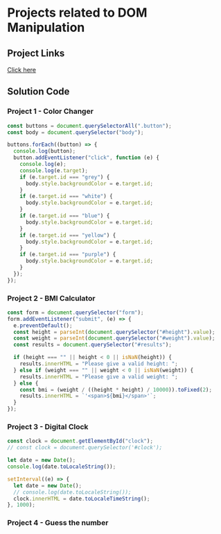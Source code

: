 # Projects related to DOM Manipulation

## Project Links

[Click here](https://stackblitz.com/edit/dom-project-chaiaurcode-7zd97b)

## Solution Code

### Project 1 - Color Changer

```javascript
const buttons = document.querySelectorAll(".button");
const body = document.querySelector("body");

buttons.forEach((button) => {
  console.log(button);
  button.addEventListener("click", function (e) {
    console.log(e);
    console.log(e.target);
    if (e.target.id === "grey") {
      body.style.backgroundColor = e.target.id;
    }
    if (e.target.id === "white") {
      body.style.backgroundColor = e.target.id;
    }
    if (e.target.id === "blue") {
      body.style.backgroundColor = e.target.id;
    }
    if (e.target.id === "yellow") {
      body.style.backgroundColor = e.target.id;
    }
    if (e.target.id === "purple") {
      body.style.backgroundColor = e.target.id;
    }
  });
});
```

### Project 2 - BMI Calculator

```javascript
const form = document.querySelector("form");
form.addEventListener("submit", (e) => {
  e.preventDefault();
  const height = parseInt(document.querySelector("#height").value);
  const weight = parseInt(document.querySelector("#weight").value);
  const results = document.querySelector("#results");

  if (height === "" || height < 0 || isNaN(height)) {
    results.innerHTML = "Please give a valid height: ";
  } else if (weight === "" || weight < 0 || isNaN(weight)) {
    results.innerHTML = "Please give a valid weight: ";
  } else {
    const bmi = (weight / ((height * height) / 10000)).toFixed(2);
    results.innerHTML = `'<span>${bmi}</span>'`;
  }
});
```

### Project 3 - Digital Clock

```javascript
const clock = document.getElementById("clock");
// const clock = document.querySelector('#clock');

let date = new Date();
console.log(date.toLocaleString());

setInterval((e) => {
  let date = new Date();
  // console.log(date.toLocaleString());
  clock.innerHTML = date.toLocaleTimeString();
}, 1000);
```

### Project 4 - Guess the number

```javascript

```
